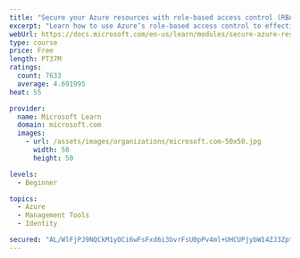 ```yaml
---
title: "Secure your Azure resources with role-based access control (RBAC)"
excerpt: "Learn how to use Azure’s role-based access control to effectively manage your team’s access to Azure resources."
webUrl: https://docs.microsoft.com/en-us/learn/modules/secure-azure-resources-with-rbac/
type: course
price: Free
length: PT37M
ratings:
  count: 7633
  average: 4.691995
heat: 55

provider:
  name: Microsoft Learn
  domain: microsoft.com
  images:
    - url: /assets/images/organizations/microsoft.com-50x50.jpg
      width: 50
      height: 50

levels:
  - Beginner

topics:
  - Azure
  - Management Tools
  - Identity

secured: "AL/WlFjPJ9NQCkM1yOCi6wFsFxd6i3bvrFsU0pPv4ml+UHCUPjybW14ZJ3ZptUcxbk6gw2MgFwIJ8ilDhcjWHyeZlM3Hh9c0J1ldfE6wTdlghZ+oE0pxsBWSlBU4IQhs+WdUrKdd1u2IjlyPh2ygztJBcdJDq0nsb6IBQclEgKK+SDN8YVkAx0SvHV7CWxt7eS2iCWkem8FjmDA0d9NabwvCmayn14CtRYEDJp/6J+OjaHhOOVHd9R7IFxws3SoVt0Bx6kFgjc2otTBsE1yrCF5x3ugtMkdpXlEo8Ee8Z8BHn3c+RKFRSsGuIYOjM676awAQbGBDJpOzPg9BJRphsCXVp7dOy5cXsrmbtqklbn89xt6s5LIjeMgYYobAdftMMt5aONTQxM2ex+A6i5Vx5tRXeh4i3JaTqQ8rf1Yucjc=;t0oPXQOpd5KYf6i7F6edLg=="
---
```


